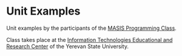 # Unit Examples
Unit examples by the participants of the [MASIS Programming Class](http://leoheinsaar.blogspot.am/p/c-programming-class.html).

Class takes place at the [Information Technologies Educational and Research Center](http://ysu.am/science/en/1350282102) of the Yerevan State University.
